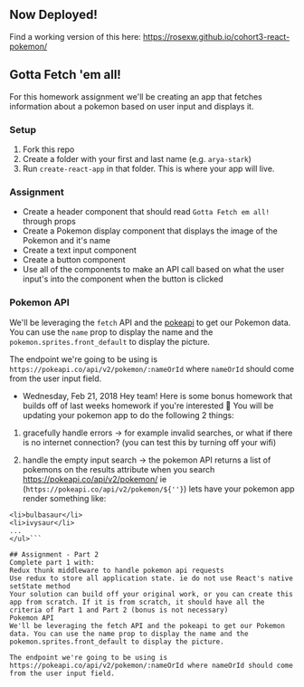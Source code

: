 ## Now Deployed!
Find a working version of this here: https://rosexw.github.io/cohort3-react-pokemon/

## Gotta Fetch 'em all!

For this homework assignment we'll be creating an app that fetches information about
a pokemon based on user input and displays it.

### Setup

1. Fork this repo
2. Create a folder with your first and last name (e.g. `arya-stark`)
3. Run `create-react-app` in that folder. This is where your app will live.

### Assignment

* Create a header component that should read `Gotta Fetch em all!` through props
* Create a Pokemon display component that displays the image of the Pokemon and it's name
* Create a text input component
* Create a button component
* Use all of the components to make an API call based on what the user input's into the component when the button is clicked

### Pokemon API

We'll be leveraging the `fetch` API and the [pokeapi](https://pokeapi.co/docsv2/#pokemon-section) to get our Pokemon data. You can use the `name` prop to display the name and the `pokemon.sprites.front_default` to display the picture.

The endpoint we're going to be using is `https://pokeapi.co/api/v2/pokemon/:nameOrId` where `nameOrId` should come from the user input field.

* Wednesday, Feb 21, 2018
Hey team! Here is some bonus homework that builds off of last weeks homework if you're interested :slightly_smiling_face:
You will be updating your pokemon app to do the following 2 things:
1. gracefully handle errors
-> for example invalid searches, or what if there is no internet connection? (you can test this by turning off your wifi)

2. handle the empty input search
-> the pokemon API returns a list of pokemons on the results attribute when you search https://pokeapi.co/api/v2/pokemon/ ie (`https://pokeapi.co/api/v2/pokemon/${''}`)
lets have your pokemon app render something like:
```<ul>
<li>bulbasaur</li>
<li>ivysaur</li>
...
</ul>```

## Assignment - Part 2
Complete part 1 with:
Redux thunk middleware to handle pokemon api requests
Use redux to store all application state. ie do not use React's native setState method
Your solution can build off your original work, or you can create this app from scratch. If it is from scratch, it should have all the criteria of Part 1 and Part 2 (bonus is not necessary)
Pokemon API
We'll be leveraging the fetch API and the pokeapi to get our Pokemon data. You can use the name prop to display the name and the pokemon.sprites.front_default to display the picture.

The endpoint we're going to be using is https://pokeapi.co/api/v2/pokemon/:nameOrId where nameOrId should come from the user input field.
